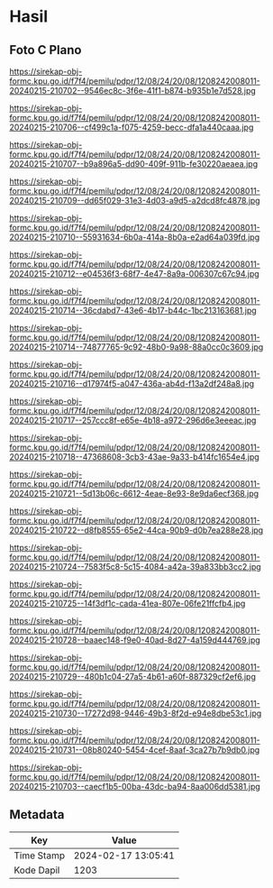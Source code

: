 # Hasil

## Foto C Plano

https://sirekap-obj-formc.kpu.go.id/f7f4/pemilu/pdpr/12/08/24/20/08/1208242008011-20240215-210702--9546ec8c-3f6e-41f1-b874-b935b1e7d528.jpg

https://sirekap-obj-formc.kpu.go.id/f7f4/pemilu/pdpr/12/08/24/20/08/1208242008011-20240215-210706--cf499c1a-f075-4259-becc-dfa1a440caaa.jpg

https://sirekap-obj-formc.kpu.go.id/f7f4/pemilu/pdpr/12/08/24/20/08/1208242008011-20240215-210707--b9a896a5-dd90-409f-911b-fe30220aeaea.jpg

https://sirekap-obj-formc.kpu.go.id/f7f4/pemilu/pdpr/12/08/24/20/08/1208242008011-20240215-210709--dd65f029-31e3-4d03-a9d5-a2dcd8fc4878.jpg

https://sirekap-obj-formc.kpu.go.id/f7f4/pemilu/pdpr/12/08/24/20/08/1208242008011-20240215-210710--55931634-6b0a-414a-8b0a-e2ad64a039fd.jpg

https://sirekap-obj-formc.kpu.go.id/f7f4/pemilu/pdpr/12/08/24/20/08/1208242008011-20240215-210712--e04536f3-68f7-4e47-8a9a-006307c67c94.jpg

https://sirekap-obj-formc.kpu.go.id/f7f4/pemilu/pdpr/12/08/24/20/08/1208242008011-20240215-210714--36cdabd7-43e6-4b17-b44c-1bc213163681.jpg

https://sirekap-obj-formc.kpu.go.id/f7f4/pemilu/pdpr/12/08/24/20/08/1208242008011-20240215-210714--74877765-9c92-48b0-9a98-88a0cc0c3609.jpg

https://sirekap-obj-formc.kpu.go.id/f7f4/pemilu/pdpr/12/08/24/20/08/1208242008011-20240215-210716--d17974f5-a047-436a-ab4d-f13a2df248a8.jpg

https://sirekap-obj-formc.kpu.go.id/f7f4/pemilu/pdpr/12/08/24/20/08/1208242008011-20240215-210717--257ccc8f-e65e-4b18-a972-296d6e3eeeac.jpg

https://sirekap-obj-formc.kpu.go.id/f7f4/pemilu/pdpr/12/08/24/20/08/1208242008011-20240215-210718--47368608-3cb3-43ae-9a33-b414fc1654e4.jpg

https://sirekap-obj-formc.kpu.go.id/f7f4/pemilu/pdpr/12/08/24/20/08/1208242008011-20240215-210721--5d13b06c-6612-4eae-8e93-8e9da6ecf368.jpg

https://sirekap-obj-formc.kpu.go.id/f7f4/pemilu/pdpr/12/08/24/20/08/1208242008011-20240215-210722--d8fb8555-65e2-44ca-90b9-d0b7ea288e28.jpg

https://sirekap-obj-formc.kpu.go.id/f7f4/pemilu/pdpr/12/08/24/20/08/1208242008011-20240215-210724--7583f5c8-5c15-4084-a42a-39a833bb3cc2.jpg

https://sirekap-obj-formc.kpu.go.id/f7f4/pemilu/pdpr/12/08/24/20/08/1208242008011-20240215-210725--14f3df1c-cada-41ea-807e-06fe21ffcfb4.jpg

https://sirekap-obj-formc.kpu.go.id/f7f4/pemilu/pdpr/12/08/24/20/08/1208242008011-20240215-210728--baaec148-f9e0-40ad-8d27-4a159d444769.jpg

https://sirekap-obj-formc.kpu.go.id/f7f4/pemilu/pdpr/12/08/24/20/08/1208242008011-20240215-210729--480b1c04-27a5-4b61-a60f-887329cf2ef6.jpg

https://sirekap-obj-formc.kpu.go.id/f7f4/pemilu/pdpr/12/08/24/20/08/1208242008011-20240215-210730--17272d98-9446-49b3-8f2d-e94e8dbe53c1.jpg

https://sirekap-obj-formc.kpu.go.id/f7f4/pemilu/pdpr/12/08/24/20/08/1208242008011-20240215-210731--08b80240-5454-4cef-8aaf-3ca27b7b9db0.jpg

https://sirekap-obj-formc.kpu.go.id/f7f4/pemilu/pdpr/12/08/24/20/08/1208242008011-20240215-210703--caecf1b5-00ba-43dc-ba94-8aa006dd5381.jpg


## Metadata

| Key        | Value               |
| ---------- | ------------------- |
| Time Stamp | 2024-02-17 13:05:41 |
| Kode Dapil | 1203                |



